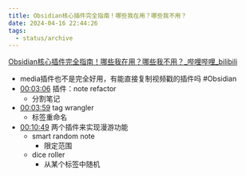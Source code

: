 ```yaml
---
title: Obsidian核心插件完全指南！哪些我在用？哪些我不用？
date: 2024-04-16 22:44:26
tags:
  - status/archive
---
```


[Obsidian核心插件完全指南！哪些我在用？哪些我不用？_哔哩哔哩_bilibili](https://www.bilibili.com/video/BV1AZ42117K8/?spm_id_from=333.999.0.0&vd_source=c89399762440182391a50eddcba93820)

- media插件也不是完全好用，有能直接复制视频戳的插件吗 #Obsidian 
- [00:03:06](https://www.bilibili.com/video/BV1AZ42117K8/?t=186.269027#t=03:06.27) 插件：note refactor
    - 分割笔记
- [00:03:59](https://www.bilibili.com/video/BV1AZ42117K8/?t=239.979718#t=03:59.98) tag wrangler
    - 标签重命名
- [00:10:49](https://www.bilibili.com/video/BV1AZ42117K8/?t=649.053338#t=10:49.05) 两个插件来实现漫游功能
    - smart random note
        - 限定范围
    - dice roller
        - 从某个标签中随机
